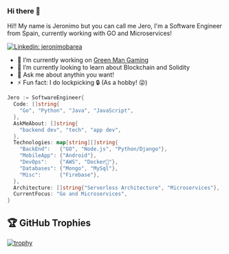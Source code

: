 ### Hi there 👋

Hi!! My name is Jeronimo but you can call me Jero, I'm a Software Engineer from Spain, currently working with GO and Microservices!

[![Linkedin: jeronimobarea](https://img.shields.io/badge/-Linkedin-blue?style=flat-square&logo=Linkedin&logoColor=white&link=https://www.linkedin.com/in/jeronimobarealucas/)](https://www.linkedin.com/in/jeronimobarealucas/)

- 🔭 I’m currently working on [Green Man Gaming](https://www.greenmangaming.com/)
- 🌱 I’m currently looking to learn about Blockchain and Solidity
- 💬 Ask me about anythin you want!
- ⚡ Fun fact: I do lockpicking 🔒 (As a hobby! 😜)

```go
Jero := SoftwareEngineer{
  Code: []string{
    "Go", "Python", "Java", "JavaScript",
  },
  AskMeAbout: []string{
    "backend dev", "tech", "app dev",
  },
  Technologies: map[string][]string{
    "BackEnd":   {"GO", "Node.js", "Python/Django"},
    "MobileApp": {"Android"},
    "DevOps":    {"AWS", "Docker🐳"},
    "Databases": {"Mongo", "MySql"},
    "Misc":      {"Firebase"},
  },
  Architecture: []string{"Serverless Architecture", "Microservices"},
  CurrentFocus: "Go and Microservices",
}
```

## 🏆 GitHub Trophies
[![trophy](https://github-profile-trophy.vercel.app/?username=jeronimobarea&theme=nord&column=4)](https://github.com/ryo-ma/github-profile-trophy)
